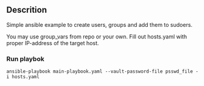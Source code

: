 ## Descrition

Simple ansible example to create users, groups and add them to sudoers.

You may use group_vars from repo or your own.
Fill out hosts.yaml with proper IP-address of the target host.

### Run playbok

``````
ansible-playbook main-playbook.yaml --vault-password-file psswd_file -i hosts.yaml
``````
